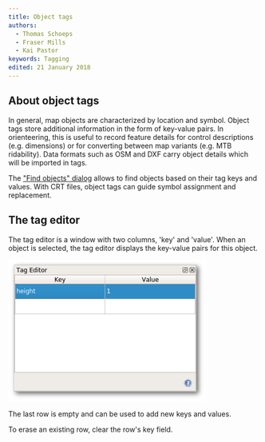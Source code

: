 ```yaml
---
title: Object tags
authors:
  - Thomas Schoeps
  - Fraser Mills
  - Kai Pastor
keywords: Tagging
edited: 21 January 2018
---
```


## About object tags

In general, map objects are characterized by location and symbol.
Object tags store additional information in the form of key-value pairs.
In orienteering, this is useful to record feature details for control descriptions
(e.g. dimensions) or for converting between map variants (e.g. MTB ridability).
Data formats such as OSM and DXF carry object details which will be imported in tags.

The ["Find objects" dialog](find_objects.md) allows to find objects based on their tag keys and values.
With CRT files, object tags can guide symbol assignment and replacement.


## The tag editor

The tag editor is a window with two columns, 'key' and 'value'.
When an object is selected, the tag editor displays the key-value pairs for this object.

![Tag editor window](images/tag_editor.png)

The last row is empty and can be used to add new keys and values.

To erase an existing row, clear the row's key field.

